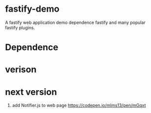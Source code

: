 # fastify-demo
 A fastify web application demo dependence fastify and many popular fastify plugins.

# Dependence


# verison 

# next version
1. add Notifier.js to web page
   https://codepen.io/mlms13/pen/mGqxt
